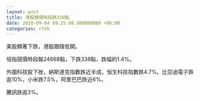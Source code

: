```yaml
---
layout: post
title: 港股競價時段跌338點
date: 2020-09-04 09:25:08.000000000 +08:00
categories: rthk
---
```


美股顯著下跌，港股跟隨低開。

恒指競價時段報24668點，下跌338點，跌幅約1.4%。

外圍科技股下挫，納斯達克指數跌近半成，恒生科技指數跌4.7%。比亞迪電子跌逾10%，小米跌7.5%，阿里巴巴跌近6%。

騰訊跌逾3%。
